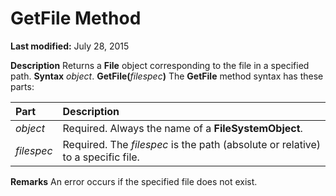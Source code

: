 
# GetFile Method

 **Last modified:** July 28, 2015


 **Description**
Returns a  **File** object corresponding to the file in a specified path.
 **Syntax**
 _object_. **GetFile(**_filespec_**)**
The  **GetFile** method syntax has these parts:


|**Part**|**Description**|
|:-----|:-----|
| _object_|Required. Always the name of a  **FileSystemObject**.|
| _filespec_|Required. The  _filespec_ is the path (absolute or relative) to a specific file.|
 **Remarks**
An error occurs if the specified file does not exist.
